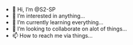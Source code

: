 - 👋 Hi, I’m @S2-SP
- 👀 I’m interested in anything...
- 🌱 I’m currently learning everything...
- 💞️ I’m looking to collaborate on alot of things...
- 📫 How to reach me via things...

<!---
S2-SP/S2-SP is a ✨ special ✨ repository because its `README.md` (this file) appears on your GitHub profile.
You can click the Preview link to take a look at your changes.
--->

